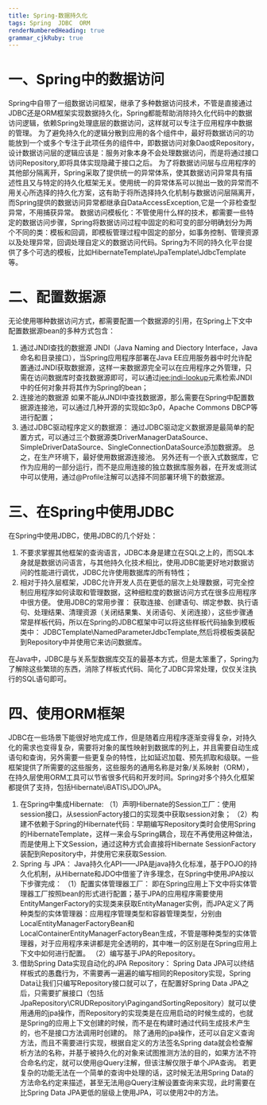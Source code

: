 ```yaml
---
title: Spring-数据持久化
tags: Spring  JDBC  ORM
renderNumberedHeading: true
grammar_cjkRuby: true
---
```


# 一、Spring中的数据访问
   Spring中自带了一组数据访问框架，继承了多种数据访问技术，不管是直接通过JDBC还是ORM框架实现数据持久化，Spring都能帮助消除持久化代码中的数据访问逻辑，依赖Spring处理底层的数据访问，这样就可以专注于应用程序中数据的管理。
   为了避免持久化的逻辑分散到应用的各个组件中，最好将数据访问的功能放到一个或多个专注于此项任务的组件中，即数据访问对象Dao或Repository，设计数据访问层的逻辑应该是：服务对象本身不会处理数据访问，而是将通过接口访问Repository,即将具体实现隐藏于接口之后。
   为了将数据访问层与应用程序的其他部分隔离开，Spring采取了提供统一的异常体系，使其数据访问异常具有描述性且又与特定的持久化框架无关。使用统一的异常体系可以抛出一致的异常而不用关心所选择的持久化方案，这有助于将所选择持久化机制与数据访问层隔离开，而Spring提供的数据访问异常都继承自DataAccessException,它是一个非检查型异常，不用捕获异常。
   数据访问模板化：不管使用什么样的技术，都需要一些特定的数据访问步骤，Spring将数据访问过程中固定的和可变的部分明确划分为两个不同的类：模板和回调，即模板管理过程中固定的部分，如事务控制、管理资源以及处理异常，回调处理自定义的数据访问代码。Spring为不同的持久化平台提供了多个可选的模板，比如HibernateTemplate\JpaTemplate\JdbcTemplate等。

# 二、配置数据源
   无论使用哪种数据访问方式，都需要配置一个数据源的引用，在Spring上下文中配置数据源bean的多种方式包含：
 1. 通过JNDI查找的数据源
   JNDI（Java Naming and Diectory Interface，Java命名和目录接口），当Spring应用程序部署在Java EE应用服务器中时允许配置通过JNDI获取数据源，这样一来数据源完全可以在应用程序之外管理，只需在访问数据库时查找数据源即可，可以通过<jee:jndi-lookup>元素检索JNDI中的任何对象并将其作为Spring的bean；
 2. 连接池的数据源
   如果不能从JNDI中查找数据源，那么需要在Spring中配置数据源连接池，可以通过几种开源的实现如c3p0，Apache Commons DBCP等进行配置；
 3. 通过JDBC驱动程序定义的数据源：
   通过JDBC驱动定义数据源是最简单的配置方式，可以通过三个数据源类DriverManagerDataSource、SimpleDriverDataSource、SingleConnectionDataSource添加数据源。
  总之，在生产环境下，最好使用数据源连接池。
  另外还有一个嵌入式数据库，它作为应用的一部分运行，而不是应用连接的独立数据库服务器，在开发或测试中可以使用，通过@Profile注解可以选择不同部署环境下的数据源。
# 三、在Spring中使用JDBC
  在Spring中使用JDBC，使用JDBC的几个好处：
 1. 不要求掌握其他框架的查询语言，JDBC本身是建立在SQL之上的，而SQL本身就是数据访问语言，与其他持久化技术相比，使用JDBC能更好地对数据访问的性能进行调优，JDBC允许使用数据库的所有特性；
 2. 相对于持久层框架，JDBC允许开发人员在更低的层次上处理数据，可完全控制应用程序如何读取和管理数据，这种细粒度的数据访问方式在很多应用程序中很方便。
   使用JDBC的常用步骤：
   获取连接、创建语句、绑定参数、执行语句、处理结果、清理资源（关闭结果集、关闭语句、关闭连接），这些步骤通常是样板代码，所以在Spring的JDBC框架中可以将这些样板代码抽象到模板类中： JDBCTemplate\NamedParameterJdbcTemplate,然后将模板类装配到Repository中并使用它来访问数据库。
   
   在Java中，JDBC是与关系型数据库交互的最基本方式，但是太笨重了，Spring为了解除这些繁琐的东西，消除了样板式代码、简化了JDBC异常处理，仅仅关注执行的SQL语句即可。

#  四、使用ORM框架
  JDBC在一些场景下能很好地完成工作，但是随着应用程序逐渐变得复杂，对持久化的需求也变得复杂，需要将对象的属性映射到数据库的列上，并且需要自动生成语句和查询，另外需要一些更复杂的特性，比如延迟加载、预先抓取和级联。一些框架提供了所需要的这些服务，这些服务的通用名称是对象/关系映射（ORM），在持久层使用ORM工具可以节省很多代码和开发时间。Spring对多个持久化框架都提供了支持，包括Hibernate\iBATIS\JDO\JPA。
1. 在Spring中集成Hibernate:
 （1）声明Hibernate的Session工厂：使用session接口，从sessionFactory接口的实现类中获取session对象；
 （2）构建不依赖于Spring的Hibernate代码：早期编写Repository类时会使用Spring的HibernateTemplate，这样一来会与Spring耦合，现在不再使用这种做法，而是使用上下文Session，通过这种方式会直接将Hibernate SessionFactory装配到Repository中，并使用它来获取Session.
2. Spring 与 JPA：
  Java持久化API——JPA是java持久化标准，基于POJO的持久化机制，从Hibernate和JDO中借鉴了许多理念，在Spring中使用JPA按以下步骤完成：
（1）配置实体管理器工厂：
		即在Spring应用上下文中将实体管理器工厂按照bean的形式进行配置；基于JPA的应用程序需要使用EntityMangerFactory的实现类来获取EntityManager实例，而JPA定义了两种类型的实体管理器：应用程序管理类型和容器管理类型，分别由LocalEntityManagerFactoryBean和LocalContainerEntityManagerFactoryBean生成，不管是哪种类型的实体管理器，对于应用程序来讲都是完全透明的，其中唯一的区别是在Spring应用上下文中如何进行配置。
（2）编写基于JPA的Repository。
3. 借助Spring Data实现自动化的JPA Repository：
  Spring Data JPA可以终结样板式的愚蠢行为，不需要再一遍遍的编写相同的Repository实现，Spring Data让我们只编写Repository接口就可以了，在配置好Spring Data JPA之后，只需要扩展接口（包括JpaRepository\CRUDRepository\PagingandSortingRepository）就可以使用通用的jpa操作，而Repository的实现类是在应用启动的时候生成的，也就是Spring的应用上下文创建的时候，而不是在构建时通过代码生成技术产生的，也不是接口方法调用时创建的。
  除了通用的jpa操作，还可以自定义查询方法，而且不需要进行实现，根据自定义的方法签名Spring data就会检查解析方法的名称，并基于被持久化的对象来试图推测方法的目的，如果方法不符合命名约定，就可以使用@Query注解，但该注解仅限于单个JPA查询。
   若更复杂的功能无法在一个简单的查询中处理的话，这时候无法用Spring Data的方法命名约定来描述，甚至无法用@Query注解设置查询来实现，此时需要在比Spring Data JPA更低的层级上使用JPA，可以使用2中的方法。
		